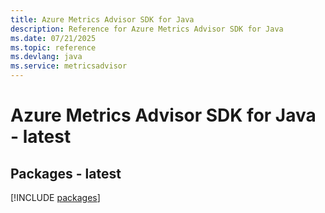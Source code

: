 ```yaml
---
title: Azure Metrics Advisor SDK for Java
description: Reference for Azure Metrics Advisor SDK for Java
ms.date: 07/21/2025
ms.topic: reference
ms.devlang: java
ms.service: metricsadvisor
---
```

# Azure Metrics Advisor SDK for Java - latest
## Packages - latest
[!INCLUDE [packages](metrics-advisor-index.md)]